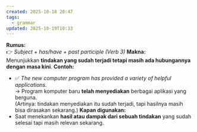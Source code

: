 ```yaml
---
created: 2025-10-18 20:47
tags:
  - grammar
updated: 2025-10-19T10:33
---
```


**Rumus:**  
👉 _Subject + has/have + past participle (Verb 3)_
**Makna:**  
Menunjukkan **tindakan yang sudah terjadi tetapi masih ada hubungannya dengan masa kini**.
**Contoh:**
- ✅ _The new computer program has provided a variety of helpful applications._  
    → Program komputer baru **telah menyediakan** berbagai aplikasi yang berguna.  
    (Artinya: tindakan menyediakan itu sudah terjadi, tapi hasilnya masih bisa dirasakan sekarang.)
**Kapan digunakan:**
- Saat menekankan **hasil atau dampak dari sebuah tindakan** yang sudah selesai tapi masih relevan sekarang.